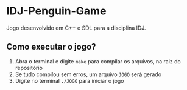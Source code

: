 # IDJ-Penguin-Game

Jogo desenvolvido em C++ e SDL para a disciplina IDJ.

## Como executar o jogo?

1. Abra o terminal e digite `make` para compilar os arquivos, na raiz do repositório
2. Se tudo compilou sem erros, um arquivo `JOGO` será gerado
3. Digite no terminal `./JOGO` para iniciar o jogo

